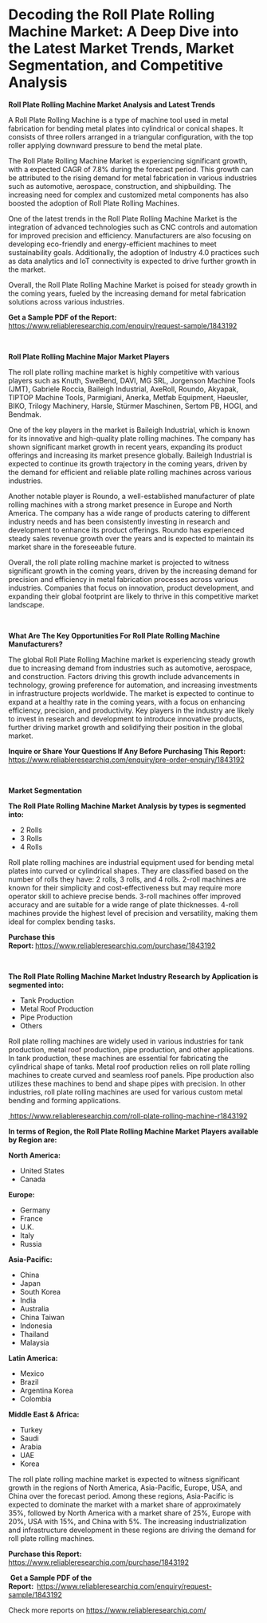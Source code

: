 <p><h1>Decoding the Roll Plate Rolling Machine Market: A Deep Dive into the Latest Market Trends, Market Segmentation, and Competitive Analysis</h1></p><p><strong>Roll Plate Rolling Machine Market Analysis and Latest Trends</strong></p>
<p><p>A Roll Plate Rolling Machine is a type of machine tool used in metal fabrication for bending metal plates into cylindrical or conical shapes. It consists of three rollers arranged in a triangular configuration, with the top roller applying downward pressure to bend the metal plate.</p><p>The Roll Plate Rolling Machine Market is experiencing significant growth, with a expected CAGR of 7.8% during the forecast period. This growth can be attributed to the rising demand for metal fabrication in various industries such as automotive, aerospace, construction, and shipbuilding. The increasing need for complex and customized metal components has also boosted the adoption of Roll Plate Rolling Machines.</p><p>One of the latest trends in the Roll Plate Rolling Machine Market is the integration of advanced technologies such as CNC controls and automation for improved precision and efficiency. Manufacturers are also focusing on developing eco-friendly and energy-efficient machines to meet sustainability goals. Additionally, the adoption of Industry 4.0 practices such as data analytics and IoT connectivity is expected to drive further growth in the market.</p><p>Overall, the Roll Plate Rolling Machine Market is poised for steady growth in the coming years, fueled by the increasing demand for metal fabrication solutions across various industries.</p></p>
<p><strong>Get a Sample PDF of the Report:&nbsp;</strong> <a href="https://www.reliableresearchiq.com/enquiry/request-sample/1843192">https://www.reliableresearchiq.com/enquiry/request-sample/1843192</a></p>
<p>&nbsp;</p>
<p><strong>Roll Plate Rolling Machine Major Market Players</strong></p>
<p><p>The roll plate rolling machine market is highly competitive with various players such as Knuth, SweBend, DAVI, MG SRL, Jorgenson Machine Tools (JMT), Gabriele Roccia, Baileigh Industrial, AxeRoll, Roundo, Akyapak, TIPTOP Machine Tools, Parmigiani, Anerka, Metfab Equipment, Haeusler, BIKO, Trilogy Machinery, Harsle, Stürmer Maschinen, Sertom PB, HOGI, and Bendmak.</p><p>One of the key players in the market is Baileigh Industrial, which is known for its innovative and high-quality plate rolling machines. The company has shown significant market growth in recent years, expanding its product offerings and increasing its market presence globally. Baileigh Industrial is expected to continue its growth trajectory in the coming years, driven by the demand for efficient and reliable plate rolling machines across various industries.</p><p>Another notable player is Roundo, a well-established manufacturer of plate rolling machines with a strong market presence in Europe and North America. The company has a wide range of products catering to different industry needs and has been consistently investing in research and development to enhance its product offerings. Roundo has experienced steady sales revenue growth over the years and is expected to maintain its market share in the foreseeable future.</p><p>Overall, the roll plate rolling machine market is projected to witness significant growth in the coming years, driven by the increasing demand for precision and efficiency in metal fabrication processes across various industries. Companies that focus on innovation, product development, and expanding their global footprint are likely to thrive in this competitive market landscape.</p></p>
<p>&nbsp;</p>
<p><strong>What Are The Key Opportunities For Roll Plate Rolling Machine Manufacturers?</strong></p>
<p><p>The global Roll Plate Rolling Machine market is experiencing steady growth due to increasing demand from industries such as automotive, aerospace, and construction. Factors driving this growth include advancements in technology, growing preference for automation, and increasing investments in infrastructure projects worldwide. The market is expected to continue to expand at a healthy rate in the coming years, with a focus on enhancing efficiency, precision, and productivity. Key players in the industry are likely to invest in research and development to introduce innovative products, further driving market growth and solidifying their position in the global market.</p></p>
<p><strong>Inquire or Share Your Questions If Any Before Purchasing This Report:</strong> <a href="https://www.reliableresearchiq.com/enquiry/pre-order-enquiry/1843192">https://www.reliableresearchiq.com/enquiry/pre-order-enquiry/1843192</a></p>
<p>&nbsp;</p>
<p><strong>Market Segmentation</strong></p>
<p><strong>The Roll Plate Rolling Machine Market Analysis by types is segmented into:</strong></p>
<p><ul><li>2 Rolls</li><li>3 Rolls</li><li>4 Rolls</li></ul></p>
<p><p>Roll plate rolling machines are industrial equipment used for bending metal plates into curved or cylindrical shapes. They are classified based on the number of rolls they have: 2 rolls, 3 rolls, and 4 rolls. 2-roll machines are known for their simplicity and cost-effectiveness but may require more operator skill to achieve precise bends. 3-roll machines offer improved accuracy and are suitable for a wide range of plate thicknesses. 4-roll machines provide the highest level of precision and versatility, making them ideal for complex bending tasks.</p></p>
<p><strong>Purchase this Report:&nbsp;</strong><a href="https://www.reliableresearchiq.com/purchase/1843192">https://www.reliableresearchiq.com/purchase/1843192</a></p>
<p>&nbsp;</p>
<p><strong>The Roll Plate Rolling Machine Market Industry Research by Application is segmented into:</strong></p>
<p><ul><li>Tank Production</li><li>Metal Roof Production</li><li>Pipe Production</li><li>Others</li></ul></p>
<p><p>Roll plate rolling machines are widely used in various industries for tank production, metal roof production, pipe production, and other applications. In tank production, these machines are essential for fabricating the cylindrical shape of tanks. Metal roof production relies on roll plate rolling machines to create curved and seamless roof panels. Pipe production also utilizes these machines to bend and shape pipes with precision. In other industries, roll plate rolling machines are used for various custom metal bending and forming applications.</p></p>
<p><a href="https://www.reliableresearchiq.com/roll-plate-rolling-machine-r1843192">&nbsp;https://www.reliableresearchiq.com/roll-plate-rolling-machine-r1843192</a></p>
<p><strong>In terms of Region, the Roll Plate Rolling Machine Market Players available by Region are:</strong></p>
<p>
    <p> <strong> North America: </strong>
        <ul>
            <li>United States</li>
            <li>Canada</li>
        </ul>
        </p> 
    <p> <strong> Europe: </strong>
        <ul>
            <li>Germany</li>
            <li>France</li>
            <li>U.K.</li>
            <li>Italy</li>
            <li>Russia</li>
        </ul>
        </p> 
    <p> <strong> Asia-Pacific: </strong>
        <ul>
            <li>China</li>
            <li>Japan</li>
            <li>South Korea</li>
            <li>India</li>
            <li>Australia</li>
            <li>China Taiwan</li>
            <li>Indonesia</li>
            <li>Thailand</li>
            <li>Malaysia</li>
        </ul>
        </p> 
    <p> <strong> Latin America: </strong>
        <ul>
            <li>Mexico</li>
            <li>Brazil</li>
            <li>Argentina Korea</li>
            <li>Colombia</li>
        </ul>
        </p> 
    <p> <strong> Middle East & Africa: </strong>
        <ul>
            <li>Turkey</li>
            <li>Saudi</li>
            <li>Arabia</li>
            <li>UAE</li>
            <li>Korea</li>
        </ul>
    </p>
    </p>
<p><p>The roll plate rolling machine market is expected to witness significant growth in the regions of North America, Asia-Pacific, Europe, USA, and China over the forecast period. Among these regions, Asia-Pacific is expected to dominate the market with a market share of approximately 35%, followed by North America with a market share of 25%, Europe with 20%, USA with 15%, and China with 5%. The increasing industrialization and infrastructure development in these regions are driving the demand for roll plate rolling machines.</p></p>
<p><strong>Purchase this Report: </strong><a href="https://www.reliableresearchiq.com/purchase/1843192">https://www.reliableresearchiq.com/purchase/1843192</a></p>
<p>&nbsp;<strong>Get a Sample PDF of the Report:&nbsp;&nbsp;</strong><a href="https://www.reliableresearchiq.com/enquiry/request-sample/1843192">https://www.reliableresearchiq.com/enquiry/request-sample/1843192</a></p>
<p><strong></strong></p>
<p>Check more reports on <a href="https://www.reliableresearchiq.com/">https://www.reliableresearchiq.com/</a></p>